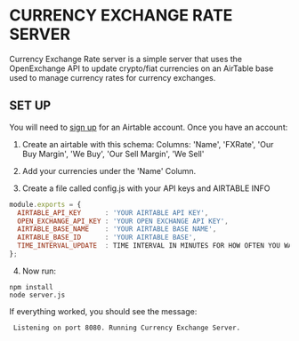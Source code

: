 # CURRENCY EXCHANGE RATE SERVER

Currency Exchange Rate server is a simple server that uses the OpenExchange API to update crypto/fiat currencies on an AirTable base used to manage currency rates for currency exchanges.

## SET UP

You will need to [sign up](https://airtable.com)
 for an Airtable account. Once you have an account:

1) Create an airtable with this schema:
Columns: 'Name', 'FXRate', 'Our Buy Margin', 'We Buy', 'Our Sell Margin', 'We Sell'

2) Add your currencies under the 'Name' Column.

3) Create a file called config.js with your API keys and AIRTABLE INFO
```javascript
module.exports = {
  AIRTABLE_API_KEY      : 'YOUR AIRTABLE API KEY',
  OPEN_EXCHANGE_API_KEY : 'YOUR OPEN EXCHANGE API KEY',
  AIRTABLE_BASE_NAME    : 'YOUR AIRTABLE BASE NAME',
  AIRTABLE_BASE_ID      : 'YOUR AIRTABLE BASE',
  TIME_INTERVAL_UPDATE  : TIME INTERVAL IN MINUTES FOR HOW OFTEN YOU WANT TO UPDATE YOUR DATA
};
```

4) Now run:
```
npm install
node server.js
```

If everything worked, you should see the message:
```
 Listening on port 8080. Running Currency Exchange Server.
```

